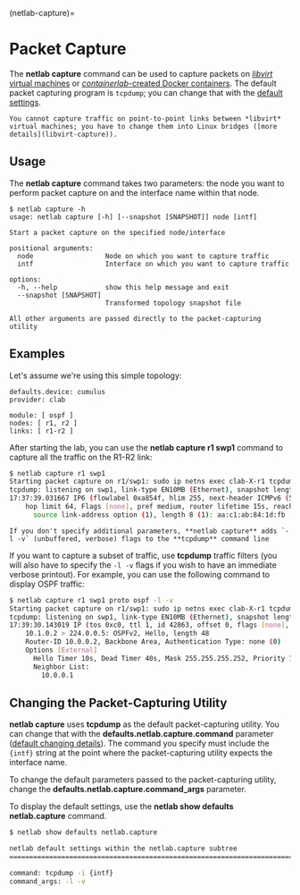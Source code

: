 (netlab-capture)=
# Packet Capture

The **netlab capture** command can be used to capture packets on [*libvirt* virtual machines](libvirt-capture) or [*containerlab*-created Docker containers](lab-clab). The default packet capturing program is `tcpdump`; you can change that with the [default settings](defaults).

```{warning}
You cannot capture traffic on point-to-point links between *‌libvirt* virtual machines; you have to change them into Linux bridges ([more details](libvirt-capture)).
```

## Usage

The **netlab capture** command takes two parameters: the node you want to perform packet capture on and the interface name within that node.

```text
$ netlab capture -h
usage: netlab capture [-h] [--snapshot [SNAPSHOT]] node [intf]

Start a packet capture on the specified node/interface

positional arguments:
  node                  Node on which you want to capture traffic
  intf                  Interface on which you want to capture traffic

options:
  -h, --help            show this help message and exit
  --snapshot [SNAPSHOT]
                        Transformed topology snapshot file

All other arguments are passed directly to the packet-capturing utility
```

## Examples

Let's assume we're using this simple topology:

```
defaults.device: cumulus
provider: clab

module: [ ospf ]
nodes: [ r1, r2 ]
links: [ r1-r2 ]
```

After starting the lab, you can use the **netlab capture r1 swp1** command to capture all the traffic on the R1-R2 link:

```bash
$ netlab capture r1 swp1
Starting packet capture on r1/swp1: sudo ip netns exec clab-X-r1 tcpdump -i swp1 -l -v
tcpdump: listening on swp1, link-type EN10MB (Ethernet), snapshot length 262144 bytes
17:37:39.031667 IP6 (flowlabel 0xa854f, hlim 255, next-header ICMPv6 (58) payload length: 24) fe80::a8c1:abff:fe84:1dfb > ip6-allnodes: [icmp6 sum ok] ICMP6, router advertisement, length 24
	hop limit 64, Flags [none], pref medium, router lifetime 15s, reachable time 0ms, retrans timer 0ms
	  source link-address option (1), length 8 (1): aa:c1:ab:84:1d:fb
```

```{tip}
If you don't specify additional parameters, **‌netlab capture** adds `-l -v` (unbuffered, verbose) flags to the **tcpdump** command line
```

If you want to capture a subset of traffic, use **tcpdump** traffic filters (you will also have to specify the `-l -v` flags if you wish to have an immediate verbose printout). For example, you can use the following command to display OSPF traffic:

```bash
$ netlab capture r1 swp1 proto ospf -l -v
Starting packet capture on r1/swp1: sudo ip netns exec clab-X-r1 tcpdump -i swp1 proto ospf -l -v
tcpdump: listening on swp1, link-type EN10MB (Ethernet), snapshot length 262144 bytes
17:39:30.143019 IP (tos 0xc0, ttl 1, id 42863, offset 0, flags [none], proto OSPF (89), length 68)
    10.1.0.2 > 224.0.0.5: OSPFv2, Hello, length 48
	Router-ID 10.0.0.2, Backbone Area, Authentication Type: none (0)
	Options [External]
	  Hello Timer 10s, Dead Timer 40s, Mask 255.255.255.252, Priority 1
	  Neighbor List:
	    10.0.0.1
```

## Changing the Packet-Capturing Utility

**netlab capture** uses **tcpdump** as the default packet-capturing utility. You can change that with the **defaults.netlab.capture.command** parameter ([default changing details](defaults)). The command you specify must include the `{intf}` string at the point where the packet-capturing utility expects the interface name.

To change the default parameters passed to the packet-capturing utility, change the **defaults.netlab.capture.command_args** parameter.

To display the default settings, use the ‌**‌netlab show defaults netlab.capture** command.

```bash
$ netlab show defaults netlab.capture

netlab default settings within the netlab.capture subtree
=============================================================================

command: tcpdump -i {intf}
command_args: -l -v
```

